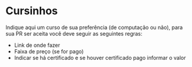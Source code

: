 # Cursinhos

Indique aqui um curso de sua preferência (de computação ou não), para sua PR ser aceita você deve seguir as seguintes regras:

- Link de onde fazer
- Faixa de preço (se for pago)
- Indicar se há certificado e se houver certificado pago informar o valor
